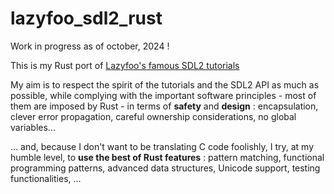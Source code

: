 # lazyfoo_sdl2_rust

Work in progress as of october, 2024 !

This is my Rust port of [Lazyfoo's famous SDL2 tutorials](https://lazyfoo.net/tutorials/SDL/index.php)

My aim is to respect the spirit of the tutorials and the SDL2 API as much as possible, while complying with the important software principles - most of them are imposed by Rust - in terms of **safety** and **design** : encapsulation, clever error propagation, careful ownership considerations, no global variables...

... and, because I don't want to be translating C code foolishly, I try, at my humble level, to **use the best of Rust features** : pattern matching, functional programming patterns, advanced data structures, Unicode support, testing functionalities, ...
